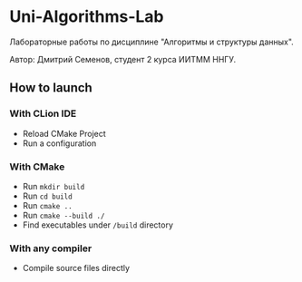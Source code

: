 # Uni-Algorithms-Lab

Лабораторные работы по дисциплине "Алгоритмы и структуры данных".

Автор: Дмитрий Семенов, студент 2 курса ИИТММ ННГУ.

## How to launch

### With CLion IDE
- Reload CMake Project
- Run a configuration

### With CMake
- Run `mkdir build`
- Run `cd build`
- Run `cmake ..`
- Run `cmake --build ./`
- Find executables under `/build` directory

### With any compiler
- Compile source files directly
